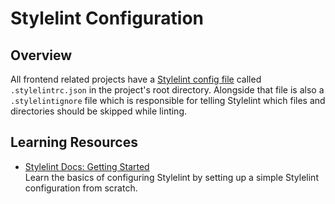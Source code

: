 # Stylelint Configuration

## Overview

All frontend related projects have a [Stylelint config file](https://stylelint.io/user-guide/configure) called `.stylelintrc.json` in the project's root directory. Alongside that file is also a `.stylelintignore` file which is responsible for telling Stylelint which files and directories should be skipped while linting.

## Learning Resources

-   [Stylelint Docs: Getting Started](https://stylelint.io/user-guide/get-started)  
    Learn the basics of configuring Stylelint by setting up a simple Stylelint configuration from scratch.
